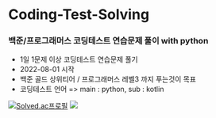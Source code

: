 # Coding-Test-Solving
### 백준/프로그래머스 코딩테스트 연습문제 풀이 with python
* 1일 1문제 이상 코딩테스트 연습문제 풀기
* 2022-08-01 시작
* 백준 골드 상위티어 / 프로그래머스 레벨3 까지 푸는것이 목표
* 코딩테스트 언어 => main : python, sub : kotlin

[![Solved.ac프로필](http://mazassumnida.wtf/api/v2/generate_badge?boj=iwhy7979)](https://solved.ac/iwhy7979)          <img src="http://mazandi.herokuapp.com/api?handle=iwhy7979&theme=warm"/>
